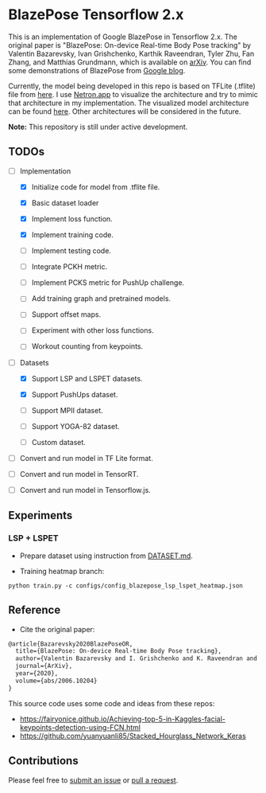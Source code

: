 # BlazePose Tensorflow 2.x

This is an implementation of Google BlazePose in Tensorflow 2.x. The original paper is "BlazePose: On-device Real-time Body Pose tracking" by Valentin Bazarevsky, Ivan Grishchenko, Karthik Raveendran, Tyler Zhu, Fan Zhang, and Matthias Grundmann, which is available on [arXiv](https://arxiv.org/abs/2006.10204). You can find some demonstrations of BlazePose from [Google blog](https://ai.googleblog.com/2020/08/on-device-real-time-body-pose-tracking.html).

Currently, the model being developed in this repo is based on TFLite (.tflite) file from [here](https://github.com/google/mediapipe/blob/master/mediapipe/modules/pose_landmark/pose_landmark_upper_body.tflite). I use [Netron.app](https://netron.app/) to visualize the architecture and try to mimic that architecture in my implementation. The visualized model architecture can be found [here](pose_landmark_upper_body.tflite.png). Other architectures will be considered in the future.

**Note:** This repository is still under active development.

## TODOs

- [ ] Implementation

    - [x] Initialize code for model from .tflite file.

    - [x] Basic dataset loader

    - [x] Implement loss function.

    - [x] Implement training code.

    - [ ] Implement testing code.

    - [ ] Integrate PCKH metric.

    - [ ] Implement PCKS metric for PushUp challenge.

    - [ ] Add training graph and pretrained models.

    - [ ] Support offset maps.

    - [ ] Experiment with other loss functions.

    - [ ] Workout counting from keypoints.

- [ ] Datasets

    - [x] Support LSP and LSPET datasets.

    - [x] Support PushUps dataset.

    - [ ] Support MPII dataset.

    - [ ] Support YOGA-82 dataset.

    - [ ] Custom dataset.

- [ ] Convert and run model in TF Lite format.

- [ ] Convert and run model in TensorRT.

- [ ] Convert and run model in Tensorflow.js.


## Experiments

### LSP + LSPET

- Prepare dataset using instruction from [DATASET.md](DATASET.md).

- Training heatmap branch:

```
python train.py -c configs/config_blazepose_lsp_lspet_heatmap.json
```

## Reference

- Cite the original paper:

```tex
@article{Bazarevsky2020BlazePoseOR,
  title={BlazePose: On-device Real-time Body Pose tracking},
  author={Valentin Bazarevsky and I. Grishchenko and K. Raveendran and Tyler Lixuan Zhu and Fangfang Zhang and M. Grundmann},
  journal={ArXiv},
  year={2020},
  volume={abs/2006.10204}
}
```

This source code uses some code and ideas from these repos:

- https://fairyonice.github.io/Achieving-top-5-in-Kaggles-facial-keypoints-detection-using-FCN.html
- https://github.com/yuanyuanli85/Stacked_Hourglass_Network_Keras

## Contributions

Please feel free to [submit an issue](https://github.com/vietanhdev/tf-blazepose/issues) or [pull a request](https://github.com/vietanhdev/tf-blazepose/pulls).

